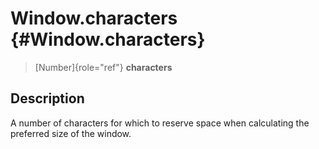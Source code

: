 Window.characters {#Window.characters}
=================

> [Number]{role="ref"} **characters**

Description
-----------

A number of characters for which to reserve space when calculating the
preferred size of the window.
